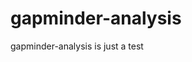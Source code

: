  

# gapminder-analysis

<!-- badges: start -->
<!-- badges: end -->
 
gapminder-analysis is just a test
#
	
